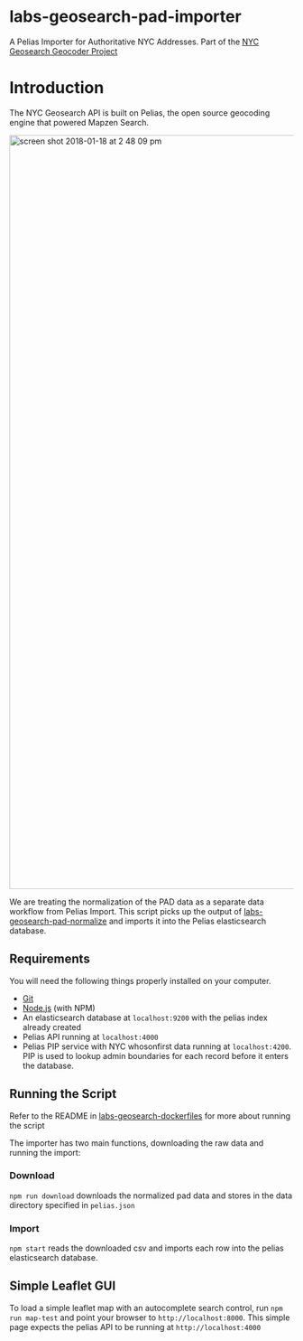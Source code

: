 # labs-geosearch-pad-importer

A Pelias Importer for Authoritative NYC Addresses. Part of the [NYC Geosearch Geocoder Project](https://github.com/NYCPlanning/labs-geosearch-dockerfiles)

# Introduction
The NYC Geosearch API is built on Pelias, the open source geocoding engine that powered Mapzen Search.

<img width="1335" alt="screen shot 2018-01-18 at 2 48 09 pm" src="https://user-images.githubusercontent.com/1833820/35118079-b384f024-fc5e-11e7-9f31-83a281e42381.png">

We are treating the normalization of the PAD data as a separate data workflow from Pelias Import. This script picks up the output of [labs-geosearch-pad-normalize](https://github.com/NYCPlanning/labs-geosearch-pad-normalize) and imports it into the Pelias elasticsearch database.



## Requirements

You will need the following things properly installed on your computer.

- [Git](https://git-scm.com/)
- [Node.js](https://nodejs.org/) (with NPM)
- An elasticsearch database at `localhost:9200` with the pelias index already created
- Pelias API running at `localhost:4000`
- Pelias PIP service with NYC whosonfirst data running at `localhost:4200`. PIP is used to lookup admin boundaries for each record before it enters the database.

## Running the Script

Refer to the README in [labs-geosearch-dockerfiles](https://github.com/NYCPlanning/labs-geosearch-dockerfiles) for more about running the script

The importer has two main functions, downloading the raw data and running the import:

### Download
`npm run download` downloads the normalized pad data and stores in the data directory specified in `pelias.json`

### Import
`npm start` reads the downloaded csv and imports each row into the pelias elasticsearch database.

## Simple Leaflet GUI
To load a simple leaflet map with an autocomplete search control, run `npm run map-test` and point your browser to `http://localhost:8000`.  This simple page expects the pelias API to be running at `http://localhost:4000`
